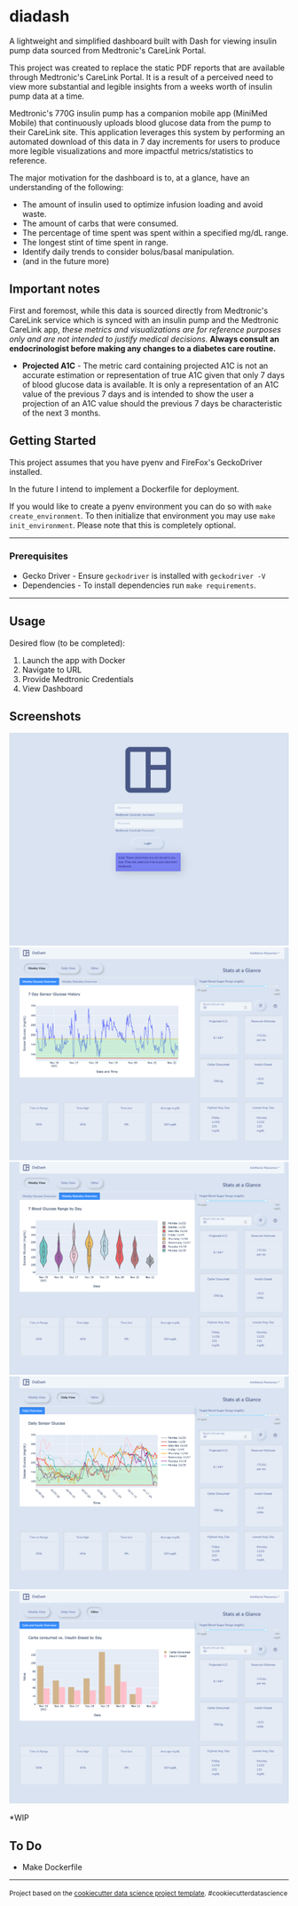 diadash
==============================

A lightweight and simplified dashboard built with Dash for viewing insulin pump data sourced from Medtronic's CareLink Portal.

This project was created to replace the static PDF reports that are available through Medtronic's CareLink Portal. It is a result of a perceived need to view more substantial and legible insights from a weeks worth of insulin pump data at a time.

Medtronic's 770G insulin pump has a companion mobile app (MiniMed Mobile) that continuously uploads blood glucose data from the pump to their CareLink site. This application leverages this system by performing an automated download of this data in 7 day increments for users to produce more legible visualizations and more impactful metrics/statistics to reference.

The major motivation for the dashboard is to, at a glance, have an understanding of the following:
- The amount of insulin used to optimize infusion loading and avoid waste.
- The amount of carbs that were consumed. 
- The percentage of time spent was spent within a specified mg/dL range.
- The longest stint of time spent in range.
- Identify daily trends to consider bolus/basal manipulation.
- (and in the future more)

## Important notes

First and foremost, while this data is sourced directly from Medtronic's CareLink service which is synced with an insulin pump and the Medtronic CareLink app, *these metrics and visualizations are for reference purposes only and are not intended to justify medical decisions*. **Always consult an endocrinologist before making any changes to a diabetes care routine.**

- **Projected A1C** - The metric card containing projected A1C is not an accurate estimation or representation of true A1C given that only 7 days of blood glucose data is available. It is only a representation of an A1C value of the previous 7 days and is intended to show the user a projection of an A1C value should the previous 7 days be characteristic of the next 3 months.

## Getting Started
This project assumes that you have pyenv and FireFox's GeckoDriver installed.

In the future I intend to implement a Dockerfile for deployment.

If you would like to create a pyenv environment you can do so with `make create_environment`. 
To then initialize that environment you may use `make init_environment`. 
Please note that this is completely optional.

--------
### Prerequisites
- Gecko Driver - Ensure `geckodriver` is installed with `geckodriver -V`
- Dependencies - To install dependencies run `make requirements`.

--------
## Usage
Desired flow (to be completed):
1. Launch the app with Docker
2. Navigate to URL
3. Provide Medtronic Credentials
4. View Dashboard

## Screenshots
![Login Page](docs/images/login.png)
![Main Dashboard - Weekly Glucose Overview](docs/images/main_wgo.png) 
![Main Dashboard - Weekly Statistics Overview](docs/images/main_wso.png)
![Main Dashboard - Daily Overview](docs/images/main_do.png)
![Main Dashboard - Other Overview](docs/images/main_other.png) 

*WIP

## To Do
- Make Dockerfile

--------

<p><small>Project based on the <a target="_blank" href="https://drivendata.github.io/cookiecutter-data-science/">cookiecutter data science project template</a>. #cookiecutterdatascience</small></p>
